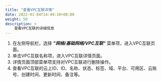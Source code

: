 ```yaml
---
title: "查看VPC互联详情"
date: 2022-01-04T14:49:10+08:00
weight: 50
description: >
    查看VPC互联的详细信息
---
```


1. 在左侧导航栏，选择 **_"网络/基础网络/VPC互联"_** 菜单项，进入VPC互联页面。
2. 单击VPC互联名称项，进入VPC互联详情页面。
2. 详情页面顶部菜单项支持对VPC互联进行删除操作。
3. 查看VPC互联的云上ID、ID、名称、状态、标签、域、平台、可用区、云账号、创建时间、更新时间、备注等。